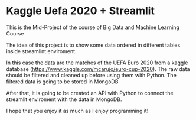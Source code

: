 # Kaggle Uefa 2020 + Streamlit

This is the Mid-Project of the course of Big Data and Machine Learning Course 

The idea of this project is to show some data ordered in different tables inside streamlint enviroment. 

In this case the data are the matches of the UEFA Euro 2020 from a kaggle database (https://www.kaggle.com/mcarujo/euro-cup-2020). The raw data should be filtered and cleaned up before using them with Python. The filtered data is going to be stored in MongoDB

After that, it is going to be created an API with Python to connect the streamlit enviroment with the data in MongoDB.

I hope that you enjoy it as much as I enjoy programming it!
